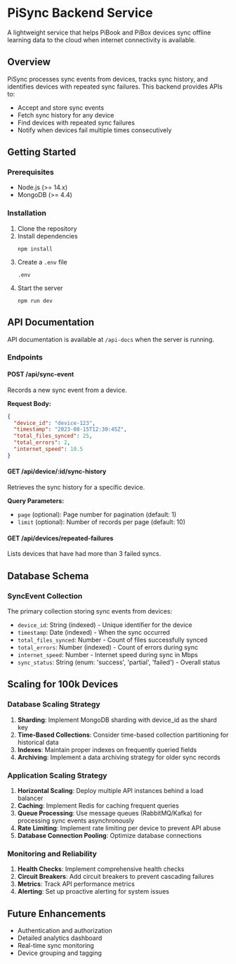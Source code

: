 # PiSync Backend Service

A lightweight service that helps PiBook and PiBox devices sync offline learning data to the cloud when internet connectivity is available.

## Overview

PiSync processes sync events from devices, tracks sync history, and identifies devices with repeated sync failures. This backend provides APIs to:

- Accept and store sync events
- Fetch sync history for any device
- Find devices with repeated sync failures
- Notify when devices fail multiple times consecutively

## Getting Started

### Prerequisites

- Node.js (>= 14.x)
- MongoDB (>= 4.4)

### Installation

1. Clone the repository
2. Install dependencies
   ```
   npm install
   ```
3. Create a `.env` file 
   ```
   .env
   ```
4. Start the server
   ```
   npm run dev
   ```

## API Documentation

API documentation is available at `/api-docs` when the server is running.

### Endpoints

#### POST /api/sync-event

Records a new sync event from a device.

**Request Body:**
```json
{
  "device_id": "device-123",
  "timestamp": "2023-08-15T12:30:45Z",
  "total_files_synced": 25,
  "total_errors": 2,
  "internet_speed": 10.5
}
```

#### GET /api/device/:id/sync-history

Retrieves the sync history for a specific device.

**Query Parameters:**
- `page` (optional): Page number for pagination (default: 1)
- `limit` (optional): Number of records per page (default: 10)

#### GET /api/devices/repeated-failures

Lists devices that have had more than 3 failed syncs.

## Database Schema

### SyncEvent Collection

The primary collection storing sync events from devices:

- `device_id`: String (indexed) - Unique identifier for the device
- `timestamp`: Date (indexed) - When the sync occurred
- `total_files_synced`: Number - Count of files successfully synced
- `total_errors`: Number (indexed) - Count of errors during sync
- `internet_speed`: Number - Internet speed during sync in Mbps
- `sync_status`: String (enum: 'success', 'partial', 'failed') - Overall status

## Scaling for 100k Devices

### Database Scaling Strategy

1. **Sharding**: Implement MongoDB sharding with device_id as the shard key
2. **Time-Based Collections**: Consider time-based collection partitioning for historical data
3. **Indexes**: Maintain proper indexes on frequently queried fields
4. **Archiving**: Implement a data archiving strategy for older sync records

### Application Scaling Strategy

1. **Horizontal Scaling**: Deploy multiple API instances behind a load balancer
2. **Caching**: Implement Redis for caching frequent queries
3. **Queue Processing**: Use message queues (RabbitMQ/Kafka) for processing sync events asynchronously
4. **Rate Limiting**: Implement rate limiting per device to prevent API abuse
5. **Database Connection Pooling**: Optimize database connections

### Monitoring and Reliability

1. **Health Checks**: Implement comprehensive health checks
2. **Circuit Breakers**: Add circuit breakers to prevent cascading failures
3. **Metrics**: Track API performance metrics
4. **Alerting**: Set up proactive alerting for system issues

## Future Enhancements

- Authentication and authorization
- Detailed analytics dashboard
- Real-time sync monitoring
- Device grouping and tagging